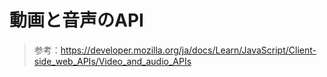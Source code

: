 # 動画と音声のAPI

> 参考：https://developer.mozilla.org/ja/docs/Learn/JavaScript/Client-side_web_APIs/Video_and_audio_APIs
